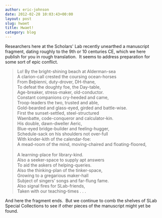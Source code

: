 ```yaml
---
author: eric-johnson
date: 2012-02-28 10:03:43+00:00
layout: post
slug: hwaet
title: Hwaet!
category: blog
---
```


Researchers here at the Scholars' Lab recently unearthed a manuscript fragment, dating roughly to the 9th or 10 centuries CE, which we here publish for you in rough translation.  It seems to address preparation for some sort of epic conflict.


> Lo! By the bright-shining beach at Alderman-sea<br>
A clarion-call crested the coursing ocean-horses<br>
From Beþienni, duty-drover, DH-thane,<br>
To defeat the doughty foe, the Day-table,<br>
Age-breaker, stress-maker, old-conductor.<br>
Constant companions cry-heeded and came,<br>
Troop-leaders the two, trusted and able,<br>
Gold-bearded and glass-eyed, girded and battle-wise.<br>
First the sunset-settled, steel-structured<br>
Waenbatte, code-conqueror and calculator-kin.<br>
His double, dawn-dweller Aeric,<br>
Blue-eyed bridge-builder and feeling-hugger,<br>
Schedule-sack on his shoulders not over-full<br>
With kinder-kith of the calendar-foe:<br>
A mead-room of the mind, moving-chaired and floating-floored,<br><br>
A learning-place for library-kind.<br>
Also a seeker-space to supply apt answers<br>
To aid the askers of helping-queries.<br>
Also the thinking-plan of the tinker-space,<br>
Growing to a gregarious maker-hall<br>
Subject of singers’ songs and far-flung fame.<br>
Also signal fires for SLab-friends,<br>
Taken with our teaching-times . . .


And here the fragment ends.  But we continue to comb the shelves of SLab Special Collections to see if other pieces of the manuscript might yet be found.
